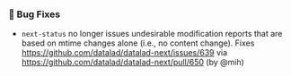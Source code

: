 ### 🐛 Bug Fixes

- `next-status` no longer issues undesirable modification reports
  that are based on mtime changes alone (i.e., no content change).
  Fixes https://github.com/datalad/datalad-next/issues/639 via
  https://github.com/datalad/datalad-next/pull/650 (by @mih)
